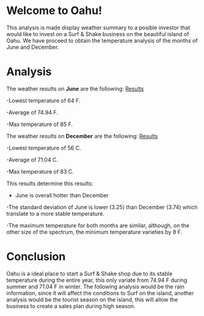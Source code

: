# Welcome to Oahu!
This analysis is made display weather summary to a posible investor that would like to invest on a Surf & Shake business on the beautiful island of Oahu. We have proceed to obtain the temperature analysis of the months of June and December.  

# Analysis
The weather results on **June** are the following: [Results](Dec_Temperature.png)

-Lowest temperature of 64 F.

-Average of 74.94 F.

-Max temperature of 85 F.

The weather results on **December** are the following: [Results](June_Temperature.png)

-Lowest temperature of 56 C.

-Average of 71.04 C. 

-Max temperature of 83 C.


This results determine this results: 
- June is overall hotter than December 

-The standard deviation of June is lower (3.25) than December (3.74) which translate to a more stable temperature. 

-The maximum temperature for both months are similar, although, on the other size of the spectrum, the minimum temperature varieties by 8 F. 

# Conclusion 
Oahu is a ideal place to start a Surf & Shake shop due to its stable temperature during the entire year, this only variate from 74.94 F during summer and 71.04 F in winter. The following analysis would be the rain information, since it will affect the conditions to Surf on the island, another analysis would be the tourist season on the island, this will allow the business to create a sales plan during high season. 
